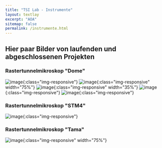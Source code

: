 ```yaml
---
title: "TSI Lab - Instrumente"
layout: textlay
excerpt: "AOA"
sitemap: false
permalink: /instrumente.html
---
```



## Hier paar Bilder von laufenden und abgeschlossenen Projekten

### Rastertunnelmikroskop "Dome" 
![image](/images/inst/DomePlan.jpg){:class="img-responsive"}
![image](/images/inst/domescrew.jpg){:class="img-responsive" width="75%"}
![image](/images/inst/build.jpg){:class="img-responsive" width="35%"}
![image](/images/inst/dometest.jpg){:class="img-responsive"}
![image](/images/inst/domebig.jpg){:class="img-responsive"}

### Rastertunnelmikroskop "STM4" 
![image](/images/inst/STM4.jpg){:class="img-responsive"}


### Rastertunnelmikroskop "Tama" 
![image](/images/inst/tama.jpeg){:class="img-responsive" width="75%"}

